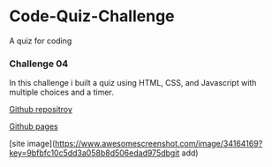 # Code-Quiz-Challenge
A quiz for coding

### Challenge 04
In this challenge i built a quiz using HTML, CSS, and Javascript with multiple choices and a timer.

[Github repositroy](https://github.com/ThinkK1ng/Code-Quiz-Challenge)

[Github pages](https://thinkk1ng.github.io/Code-Quiz-Challenge/)

[site image](https://www.awesomescreenshot.com/image/34164169?key=9bfbfc10c5dd3a058b8d506edad975dbgit add)